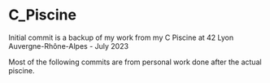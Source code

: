 # C_Piscine
Initial commit is a backup of my work from my C Piscine at 42 Lyon Auvergne-Rhône-Alpes - July 2023

Most of the following commits are from personal work done after the actual piscine.
